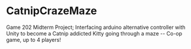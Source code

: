 # CatnipCrazeMaze
Game 202 Midterm Project; Interfacing arduino alternative controller with Unity to become a Catnip addicted Kitty going through a maze -- Co-op game, up to 4 players!

